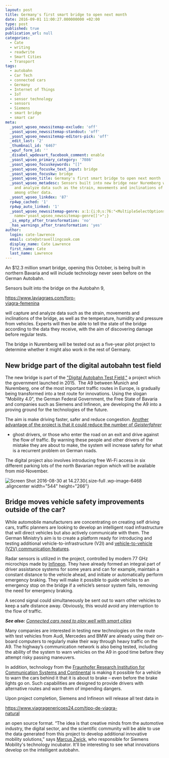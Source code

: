 ```yaml
---
layout: post
title: Germany's first smart bridge to open next month
date: 2016-09-01 11:00:27.000000000 +02:00
type: post
published: true
publication_url: null
categories:
  - Cate
  - writing
  - readwrite
  - Smart Cities
  - Transport
tags:
  - autobahn
  - Car Tech
  - connected cars
  - Germany
  - Internet of Things
  - IoT
  - sensor technology
  - sensors
  - Siemens
  - smart bridge
  - smart car
meta:
  _yoast_wpseo_newssitemap-exclude: 'off'
  _yoast_wpseo_newssitemap-standout: 'off'
  _yoast_wpseo_newssitemap-editors-pick: 'off'
  _edit_last: '2'
  _thumbnail_id: '6467'
  _wpuf_form_id: ''
  _disabel_wpdevart_facebook_comment: enable
  _yoast_wpseo_primary_category: '7086'
  _yoast_wpseo_focuskeywords: "[]"
  _yoast_wpseo_focuskw_text_input: bridge
  _yoast_wpseo_focuskw: bridge
  _yoast_wpseo_title: Germany's first smart bridge to open next month
  _yoast_wpseo_metadesc: Sensors built into new bridge near Nuremberg will capture
    and analyze data such as the strain, movements and inclinations of the bridge
    among other data.
  _yoast_wpseo_linkdex: '87'
  rp4wp_cached: '1'
  rp4wp_auto_linked: '1'
  _yoast_wpseo_newssitemap-genre: a:1:{i:0;s:76:"<MultipleSelectOptions {} for select
    name='yoast_wpseo_newssitemap-genre[]'>";}
  _is_empty_after_transformation: 'no'
  _has_warnings_after_transformation: 'yes'
author:
  login: cate-lawrence
  email: cate@atravellingcook.com
  display_name: Cate Lawrence
  first_name: Cate
  last_name: Lawrence
---
```

An \$12.3 million smart bridge, opening this October, is being built in
northern Bavaria and will include technology never seen before on the
German Autobahn.

Sensors built into the bridge on the Autobahn 9,

<div id="EObjFuElFB2MSbKyHGiL" style="width: 236px">

<https://www.laviagraes.com/foro-viagra-femenina>

</div>

will capture and analyze data such as the strain, movements and
inclinations of the bridge, as well as the temperature, humidity and
pressure from vehicles. Experts will then be able to tell the state of
the bridge according to the data they receive, with the aim of
discovering damage before regular tests.

The bridge in Nuremberg will be tested out as a five-year pilot project
to determine whether it might also work in the rest of Germany.

New bridge part of the digital autobahn test field
--------------------------------------------------

The new bridge is part of the ["Digital Autobahn Test
Field,"](https://www.bmvi.de/SharedDocs/DE/Pressemitteilungen/2015/084-dobrindt-startet-digitales-testfeld-autobahn.html?nn=134500)
a project which the government launched in 2015.  The A9 between Munich
and Nuremberg, one of the most important traffic routes in Europe, is
gradually being transformed into a test route for innovations. Using the
slogan "Mobility 4.0", the German Federal Government, the Free State of
Bavaria and companies such as Siemens and Infineon, are developing the
A9 into a proving ground for the technologies of the future.

The aim is make driving faster, safer and reduce congestion. [Another
advantage of the project is that it could reduce the number
of *Geisterfahrer*](https://www.siemens.com/innovation/en/home/pictures-of-the-future/mobility-and-motors/urban-mobility-radar-technology-for-highways.html)
- ghost drivers, or those who enter the road on an exit and drive
against the flow of traffic. By warning these people and other drivers
of the mistake they are about to make, the system will increase safety
for what is a recurrent problem on German roads.

The digital project also involves introducing free Wi-Fi access in six
different parking lots of the north Bavarian region which will be
available from mid-November.

![Screen Shot 2016-08-30 at
14.27.30](rw-import/Screen-Shot-2016-08-30-at-14.27.30.jpg){.size-full
.wp-image-6468 .aligncenter width="544" height="266"}

Bridge moves vehicle safety improvements outside of the car?
------------------------------------------------------------

While automobile manufacturers are concentrating on creating self
driving cars, traffic planners are looking to develop an intelligent
road infrastructure that will direct vehicles but also actively
communicate with them. The German Ministry’s aim is to create a platform
ready for introducing and testing additional vehicle-to-infrastructure
(V2I) and [vehicle-to-vehicle (V2V) communication
features](https://www.esk.fraunhofer.de/en/media/press_releases/pm1510.html).

Radar sensors is utilized in the project, controlled by modern 77 GHz
microchips made by [Infineon](https://www.infineon.com/). They have
already formed an integral part of driver assistance systems for some
years and can for example, maintain a constant distance to the vehicle
ahead, and initiate or automatically perform emergency braking. They
will make it possible to guide vehicles to an emergency stop on the
bridge if a vehicle’s sensor system fails, removing the need for
emergency braking.

A second signal could simultaneously be sent out to warn other vehicles
to keep a safe distance away. Obviously, this would avoid any
interruption to the flow of traffic.

***See also:** [Connected cars need to play well with smart
cities](https://readwrite.com/2016/08/13/connected-cars-need-play-well-smart-cities-tl4/)*

Many companies are interested in testing new technologies on the route
with test vehicles from Audi, Mercedes and BMW are already using their
on-board computers to regularly make their way through heavy traffic on
the A9. The highway’s communication network is also being tested,
including the ability of the system to warn vehicles on the A9 in good
time before they attempt risky passing maneuvers.

In addition, technology from the [Fraunhofer Research Institution for
Communication Systems and
Continental](https://www.esk.fraunhofer.de/en.html) is making it possible
for a vehicle to warn the cars behind it that it is about to brake –
even before the brake lights go on. Such capabilities are designed to
provide drivers with alternative routes and warn them of impending
dangers.

Upon project completion, Siemens and Infineon will release all test data
in

<div id="0TDxouj5ZBhBDDIMC" style="width: 372px">

<https://www.viagragenericoes24.com/tipo-de-viagra-natural>

</div>

an open source format. “The idea is that creative minds from the
automotive industry, the digital sector, and the scientific community
will be able to use the data generated from this project to develop
additional innovative mobility solutions,” says [Marcus
Zwick,](https://www.siemens.com/innovation/en/home/pictures-of-the-future/mobility-and-motors/urban-mobility-radar-technology-for-highways.html) who
responsible for Siemens Mobility's technology incubator. It'll be
interesting to see what innovations develop on the intelligent autobahn.
